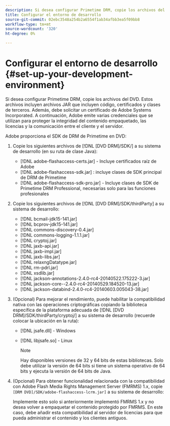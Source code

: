 ```yaml
---
description: Si desea configurar Primetime DRM, copie los archivos del DVD. Estos archivos incluyen archivos JAR que incluyen código, certificados y clases de terceros. Además, debe solicitar un certificado de Adobe Systems Incorporated. A continuación, Adobe emite varias credenciales que se utilizan para proteger la integridad del contenido empaquetado, las licencias y la comunicación entre el cliente y el servidor.
title: Configurar el entorno de desarrollo
source-git-commit: 02ebc3548a254b2a6554f1ab34afbb3ea5f09bb8
workflow-type: tm+mt
source-wordcount: '320'
ht-degree: 0%

---
```


# Configurar el entorno de desarrollo {#set-up-your-development-environment}

Si desea configurar Primetime DRM, copie los archivos del DVD. Estos archivos incluyen archivos JAR que incluyen código, certificados y clases de terceros. Además, debe solicitar un certificado de Adobe Systems Incorporated. A continuación, Adobe emite varias credenciales que se utilizan para proteger la integridad del contenido empaquetado, las licencias y la comunicación entre el cliente y el servidor.

Adobe proporciona el SDK de DRM de Primetime en DVD:

1. Copie los siguientes archivos de [!DNL [DVD DRM]/SDK/] a su sistema de desarrollo (en su ruta de clase Java):

   * [!DNL adobe-flashaccess-certs.jar] - Incluye certificados raíz de Adobe
   * [!DNL adobe-flashaccess-sdk.jar] : incluye clases de SDK principal de DRM de Primetime
   * [!DNL adobe-flashaccess-sdk-pro.jar] - Incluye clases de SDK de Primetime DRM Professional, necesarias solo para las funciones profesionales

1. Copie los siguientes archivos de [!DNL [DVD DRM]/SDK/thirdParty] a su sistema de desarrollo:

   * [!DNL bcmail-jdk15-141.jar]
   * [!DNL bcprov-jdk15-141.jar]
   * [!DNL commons-discovery-0.4.jar]
   * [!DNL commons-logging-1.1.1.jar]
   * [!DNL cryptoj.jar]
   * [!DNL jaxb-api.jar]
   * [!DNL jaxb-impl.jar]
   * [!DNL jaxb-libs.jar]
   * [!DNL relaxngDatatype.jar]
   * [!DNL rm-pdrl.jar]
   * [!DNL xsdlib.jar]
   * [!DNL jackson-annotations-2.4.0-rc4-20140522.175222-3.jar]
   * [!DNL jackson-core--2.4.0-rc4-20140529.184520-13.jar]
   * [!DNL jackson-databind-2.4.0-rc4-20140603.005043-38.jar]

1. (Opcional) Para mejorar el rendimiento, puede habilitar la compatibilidad nativa con las operaciones criptográficas copiando la biblioteca específica de la plataforma adecuada de [!DNL [DVD DRM]/SDK/thirdParty/cryptoj/] a su sistema de desarrollo (recuerde colocar la ubicación en la ruta):

   * [!DNL jsafe.dll] - Windows
   * [!DNL libjsafe.so] - Linux

     >[!NOTE]
     >
     >Hay disponibles versiones de 32 y 64 bits de estas bibliotecas. Solo debe utilizar la versión de 64 bits si tiene un sistema operativo de 64 bits y ejecuta la versión de 64 bits de Java.

1. (Opcional) Para obtener funcionalidad relacionada con la compatibilidad con Adobe Flash Media Rights Management Server (FMRMS) 1.x, copie `[DRM DVD]/SDK/adobe-flashaccess-lcrm.jar]` a su sistema de desarrollo:

   Implemente esto solo si anteriormente implementó FMRMS 1.x y no desea volver a empaquetar el contenido protegido por FMRMS. En este caso, debe añadir esta compatibilidad al servidor de licencias para que pueda administrar el contenido y los clientes antiguos.

